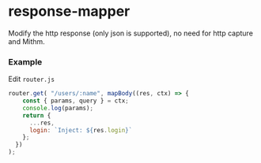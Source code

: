 # response-mapper

Modify the http response (only json is supported), no need for http capture and Mithm.

### Example

Edit `router.js`

```js
router.get( "/users/:name", mapBody((res, ctx) => {
    const { params, query } = ctx;
    console.log(params);
    return {
      ...res,
      login: `Inject: ${res.login}`
    };
  })
);

```